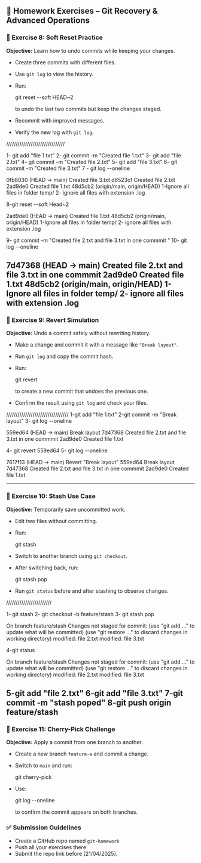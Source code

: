 ## 📝 Homework Exercises – Git Recovery & Advanced Operations

### 📌 Exercise 8: Soft Reset Practice

**Objective:** Learn how to undo commits while keeping your changes.

- Create three commits with different files.
- Use `git log` to view the history.
- Run:
  
  git reset --soft HEAD~2
  
  to undo the last two commits but keep the changes staged.
- Recommit with improved messages.
- Verify the new log with `git log`.

///////////////////////////////

1- git add "file 1.txt"
2- git commit -m "Created file 1.txt"
3- git add "file 2.txt"
4- git commit -m "Created file 2.txt"
5- git add "file 3.txt"
6- git commit -m "Created file 3.txt"
7 - git log --oneline

0fb8030 (HEAD -> main) Created file 3.txt
d6523cf Created file 2.txt
2ad9de0 Created file 1.txt
48d5cb2 (origin/main, origin/HEAD) 1-Ignore all files in folder temp/ 2- ignore all files with extension .log

8-git reset --soft Head~2

2ad9de0 (HEAD -> main) Created file 1.txt
48d5cb2 (origin/main, origin/HEAD) 1-Ignore all files in folder temp/ 2- ignore all files with extension .log

9- git commit -m "Created file 2.txt and file 3.txt in one commmit "
10- git log --oneline

7d47368 (HEAD -> main) Created file 2.txt and file 3.txt in one commmit
2ad9de0 Created file 1.txt
48d5cb2 (origin/main, origin/HEAD) 1-Ignore all files in folder temp/ 2- ignore all files with extension .log
---

### 📌 Exercise 9: Revert Simulation

**Objective:** Undo a commit safely without rewriting history.

- Make a change and commit it with a message like `"Break layout"`.
- Run `git log` and copy the commit hash.
- Run:
  
  git revert <commit-hash>
  
  to create a new commit that undoes the previous one.
- Confirm the result using `git log` and check your files.

/////////////////////////////////
1-git add "file 1.txt"
2-git commit -m "Break layout"
3- git log --oneline

559ed64 (HEAD -> main) Break layout
7d47368 Created file 2.txt and file 3.txt in one commmit
2ad9de0 Created file 1.txt

4- git revert 559ed64
5- git log --oneline

7617f13 (HEAD -> main) Revert "Break layout"
559ed64 Break layout
7d47368 Created file 2.txt and file 3.txt in one commmit
2ad9de0 Created file 1.txt

---

### 📌 Exercise 10: Stash Use Case

**Objective:** Temporarily save uncommitted work.

- Edit two files without committing.
- Run:
  
  git stash
  
- Switch to another branch using `git checkout`.
- After switching back, run:
  
  git stash pop
  
- Run `git status` before and after stashing to observe changes.

////////////////////////

1- git stash
2- git checkout -b feature/stash
3- git stash pop

On branch feature/stash
Changes not staged for commit:
  (use "git add <file>..." to update what will be committed)
  (use "git restore <file>..." to discard changes in working directory)
        modified:   file 2.txt
        modified:   file 3.txt

4-git status

On branch feature/stash
Changes not staged for commit:
  (use "git add <file>..." to update what will be committed)
  (use "git restore <file>..." to discard changes in working directory)
        modified:   file 2.txt
        modified:   file 3.txt

5-git add "file 2.txt"
6-git add "file 3.txt"
7-git commit -m "stash poped"
8-git push origin feature/stash
---

### 📌 Exercise 11: Cherry-Pick Challenge

**Objective:** Apply a commit from one branch to another.

- Create a new branch `feature-a` and commit a change.
- Switch to `main` and run:
  
  git cherry-pick <commit-hash>
  
- Use:
  
  git log --oneline
  
  to confirm the commit appears on both branches.
  
### ✅ Submission Guidelines

- Create a GitHub repo named `git-homework`
- Push all your exercises there.
- Submit the repo link before [21/04/2025].
